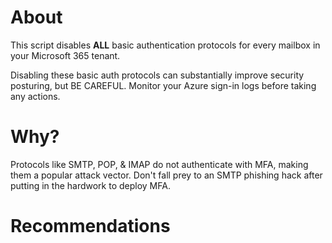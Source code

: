 # About
This script disables **ALL** basic authentication protocols for every mailbox in your Microsoft 365 tenant.

Disabling these basic auth protocols can substantially improve security posturing, but BE CAREFUL.
Monitor your Azure sign-in logs before taking any actions.

# Why?
Protocols like SMTP, POP, & IMAP do not authenticate with MFA, making them a popular attack vector.
Don't fall prey to an SMTP phishing hack after putting in the hardwork to deploy MFA.

# Recommendations
